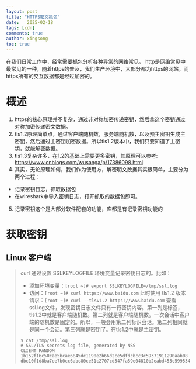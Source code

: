 ```yaml
---
layout: post
title: "HTTPS密文抓包"
date:   2025-02-18
tags: [cdn]
comments: true
author: xingsong
toc: true
---
```


在我们日常工作中，经常需要抓包分析各种异常的网络常见。
http是网络常见中最常见的一种，随着https的普及，我们生产环境中，大部分都为https的网站。而https所有的交互数据都是经过加密的。

<!-- more -->

# 概述

1. https的核心原理并不复杂，通过非对称加密传递密钥，然后拿这个密钥通过对称加密传递密文数据。
2. tls1.2原理简单点，通过客户端随机数，服务端随机数，以及预主密钥生成主密钥，然后通过主密钥加密数据。所以tls1.2版本中，我们只要知道了主密钥，就能解密数据。
3. tls1.3复杂许多，在1.2的基础上需要更多密钥，其原理可以参考: https://www.cnblogs.com/wusanga/p/17386098.html
4. 其实，无论原理如何，我们作为使用方，解密明文数据其实很简单，主要分为两个过程：
  - 记录密钥日志，抓取数据包
  - 在wireshark中导入密钥日志，打开抓取的数据包即可。
5. 记录密钥这个是大部分软件配套的功能，库都是有记录密钥功能的

# 获取密钥

## Linux 客户端

> curl 通过设置 SSLKEYLOGFILE 环境变量记录密钥日志的。比如：
> - 添加环境变量：`[root ~]# export SSLKEYLOGFILE=/tmp/ssl.log`
> - 访问：`[root ~]# curl https://www.baidu.com` 
> 此时使用 tls1.2 版本请求：`[root ~]# curl --tlsv1.2 https://www.baidu.com`
> 查看ssl.log文件，发现密钥日志文件只有一行密钥内容。第一列是标签，tls1.2中就是客户端随机数。第二列就是客户端随机数。一次会话中客户端的随机数是固定的。所以，一般会用第二列标识会话。第二列相同就是同一个会话。第三列就是密钥了。在tls1.2中就是主密钥。
> ~~~ shell
> $ cat /tmp/ssl.log 
> # SSL/TLS secrets log file, generated by NSS
> CLIENT_RANDOM 1b152f16c50cae5bcae6845dc1190e2b66d2ce5dfdcbcc3c59371911290aab08 dbc10f1d8ba7ee7b0cc6abc80ce51c2707cd547fa59e04810b2eabd455c59953430b53a06318e3ea9f946cfd4bbf0355
> ~~~
